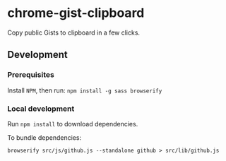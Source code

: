 # chrome-gist-clipboard

Copy public Gists to clipboard in a few clicks.

## Development

### Prerequisites

Install `NPM`, then run: `npm install -g sass browserify`

### Local development 

Run `npm install` to download dependencies.

To bundle dependencies:

```
browserify src/js/github.js --standalone github > src/lib/github.js
```
